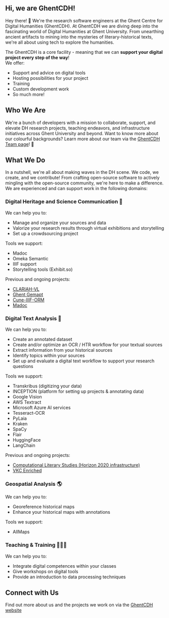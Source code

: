 ## Hi, we are GhentCDH!

Hey there! 👋 We're the research software engineers at the Ghent Centre for Digital Humanities (GhentCDH). At GhentCDH we are diving deep into the fascinating world of Digital Humanities at Ghent University. From unearthing ancient artifacts to mining into the mysteries of literary-historical texts, we're all about using tech to explore the humanities.

The GhentCDH is a core facility - meaning that we can **support your digital project every step of the way**!\
We offer:

* Support and advice on digital tools
* Hosting possibilities for your project
* Training
* Custom development work
* So much more!

## Who We Are

We're a bunch of developers with a mission to collaborate, support, and elevate DH research projects, teaching endeavors, and infrastructure initiatives across Ghent University and beyond. Want to know more about our colourful backgrounds? Learn more about our team via the [GhentCDH Team page](https://www.ghentcdh.ugent.be/team)! 🦾

## What We Do

In a nutshell, we're all about making waves in the DH scene. We code, we create, and we contribute! 
From crafting open-source software to actively mingling with the open-source community, we're here to make a difference. 
We are experienced and can support work in the following domains:

### **Digital Heritage and Science Communication** 💭

We can help you to:
* Manage and organize your sources and data 
* Valorize your research results through virtual exhibitions and storytelling
* Set up a crowdsourcing project

Tools we support:
* Madoc
* Omeka Semantic
* IIIF support
* Storytelling tools (Exhibit.so)

Previous and ongoing projects:
* [CLARIAH-VL](https://www.ghentcdh.ugent.be/projects/clariah-vl)
* [Ghent Gemapt](https://www.ghentcdh.ugent.be/projects/gent-gemapt) 
* [Cune-IIIF-ORM](https://www.ghentcdh.ugent.be/projects/cune-iiif-orm-towards-internationally-image-interoperable-corpus-cuneiform-tablets)
* [Madoc](https://www.ghentcdh.ugent.be/projects/madoc-iiif-transcription-annotation-and-crowdsource-platform) 

### **Digital Text Analysis** 📜

We can help you to:
* Create an annotated dataset
* Create and/or optimize an OCR / HTR workflow for your textual sources
* Extract information from your historical sources
* Identify topics within your sources
* Set up and evaluate a digital text workflow to support your research questions

Tools we support:
* Transkribus (digitizing your data)
* INCEPTION (platform for setting up projects & annotating data)
* Google Vision
* AWS Textract
* Microsoft Azure AI services
* Tesseract-OCR
* PyLaia
* Kraken
* SpaCy
* Flair
* HuggingFace
* LangChain

Previous and ongoing projects:
* [Computational Literary Studies (Horizon 2020 infrastructure)](https://www.ghentcdh.ugent.be/projects/computational-literary-studies-infrastructure-cls-infra)
* [VKC Enriched](https://www.ghentcdh.ugent.be/projects/vkc-enriched)

### **Geospatial Analysis** 🌎

We can help you to:
* Georeference historical maps
* Enhance your historical maps with annotations

Tools we support:
* AllMaps

### **Teaching & Training** 👩🏼‍🏫

We can help you to:
* Integrate digital competences within your classes
* Give workshops on digital tools 
* Provide an introduction to data processing techniques  




## Connect with Us
Find out more about us and the projects we work on via the [GhentCDH website](https://www.ghentcdh.ugent.be/)
